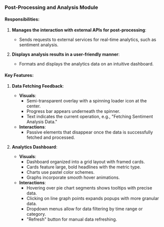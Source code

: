 ### Post-Processing and Analysis Module

#### Responsibilities:

1. **Manages the interaction with external APIs for post-processing**:  
    - Sends requests to external services for real-time analytics, such as sentiment analysis.

2. **Displays analysis results in a user-friendly manner**:  
    - Formats and displays the analytics data on an intuitive dashboard.

#### Key Features:

1. **Data Fetching Feedback**:  
   - **Visuals**: 
      - Semi-transparent overlay with a spinning loader icon at the center.
      - Progress bar appears underneath the spinner.
      - Text indicates the current operation, e.g., "Fetching Sentiment Analysis Data."
   - **Interactions**: 
      - Passive elements that disappear once the data is successfully fetched and processed.

2. **Analytics Dashboard**:  
   - **Visuals**: 
      - Dashboard organized into a grid layout with framed cards.
      - Cards feature large, bold headlines with the metric type.
      - Charts use pastel color schemes.
      - Graphs incorporate smooth hover animations.
   - **Interactions**: 
      - Hovering over pie chart segments shows tooltips with precise data.
      - Clicking on line graph points expands popups with more granular data.
      - Dropdown menus allow for data filtering by time range or category.
      - "Refresh" button for manual data refreshing.

